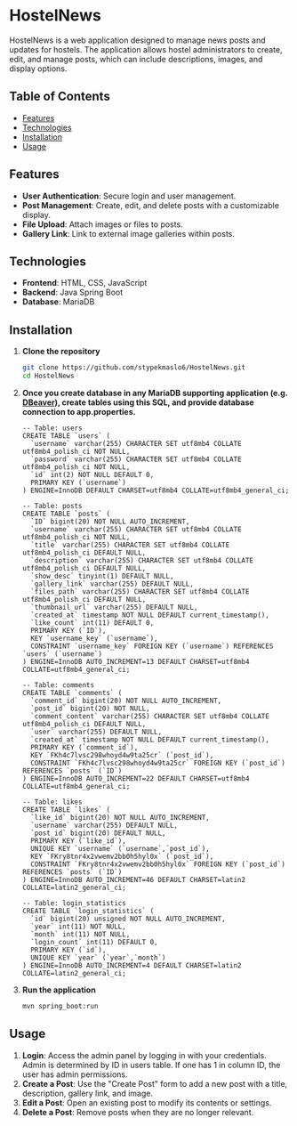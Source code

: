 # HostelNews

HostelNews is a web application designed to manage news posts and updates for hostels. The application allows hostel administrators to create, edit, and manage posts, which can include descriptions, images, and display options.

## Table of Contents
- [Features](#features)
- [Technologies](#technologies)
- [Installation](#installation)
- [Usage](#usage)

## Features
- **User Authentication**: Secure login and user management.
- **Post Management**: Create, edit, and delete posts with a customizable display.
- **File Upload**: Attach images or files to posts.
- **Gallery Link**: Link to external image galleries within posts.

## Technologies
- **Frontend**: HTML, CSS, JavaScript
- **Backend**: Java Spring Boot
- **Database**: MariaDB

## Installation
1. **Clone the repository**
   ```bash
   git clone https://github.com/stypekmaslo6/HostelNews.git
   cd HostelNews

2. **Once you create database in any MariaDB supporting application (e.g. [DBeaver](#https://dbeaver.io/download/)), create tables using this SQL, and provide database connection to app.properties.**
    ```
   -- Table: users
    CREATE TABLE `users` (
      `username` varchar(255) CHARACTER SET utf8mb4 COLLATE utf8mb4_polish_ci NOT NULL,
      `password` varchar(255) CHARACTER SET utf8mb4 COLLATE utf8mb4_polish_ci NOT NULL,
      `id` int(2) NOT NULL DEFAULT 0,
      PRIMARY KEY (`username`)
    ) ENGINE=InnoDB DEFAULT CHARSET=utf8mb4 COLLATE=utf8mb4_general_ci;
    
    -- Table: posts
   CREATE TABLE `posts` (
      `ID` bigint(20) NOT NULL AUTO_INCREMENT,
      `username` varchar(255) CHARACTER SET utf8mb4 COLLATE utf8mb4_polish_ci NOT NULL,
      `title` varchar(255) CHARACTER SET utf8mb4 COLLATE utf8mb4_polish_ci DEFAULT NULL,
      `description` varchar(255) CHARACTER SET utf8mb4 COLLATE utf8mb4_polish_ci DEFAULT NULL,
      `show_desc` tinyint(1) DEFAULT NULL,
      `gallery_link` varchar(255) DEFAULT NULL,
      `files_path` varchar(255) CHARACTER SET utf8mb4 COLLATE utf8mb4_polish_ci DEFAULT NULL,
      `thumbnail_url` varchar(255) DEFAULT NULL,
      `created_at` timestamp NOT NULL DEFAULT current_timestamp(),
      `like_count` int(11) DEFAULT 0,
      PRIMARY KEY (`ID`),
      KEY `username_key` (`username`),
      CONSTRAINT `username_key` FOREIGN KEY (`username`) REFERENCES `users` (`username`)
    ) ENGINE=InnoDB AUTO_INCREMENT=13 DEFAULT CHARSET=utf8mb4 COLLATE=utf8mb4_general_ci;
    
    -- Table: comments
    CREATE TABLE `comments` (
      `comment_id` bigint(20) NOT NULL AUTO_INCREMENT,
      `post_id` bigint(20) NOT NULL,
      `comment_content` varchar(255) CHARACTER SET utf8mb4 COLLATE utf8mb4_polish_ci DEFAULT NULL,
      `user` varchar(255) DEFAULT NULL,
      `created_at` timestamp NOT NULL DEFAULT current_timestamp(),
      PRIMARY KEY (`comment_id`),
      KEY `FKh4c7lvsc298whoyd4w9ta25cr` (`post_id`),
      CONSTRAINT `FKh4c7lvsc298whoyd4w9ta25cr` FOREIGN KEY (`post_id`) REFERENCES `posts` (`ID`)
    ) ENGINE=InnoDB AUTO_INCREMENT=22 DEFAULT CHARSET=utf8mb4 COLLATE=utf8mb4_general_ci;
    
    -- Table: likes
    CREATE TABLE `likes` (
      `like_id` bigint(20) NOT NULL AUTO_INCREMENT,
      `username` varchar(255) DEFAULT NULL,
      `post_id` bigint(20) DEFAULT NULL,
      PRIMARY KEY (`like_id`),
      UNIQUE KEY `username` (`username`,`post_id`),
      KEY `FKry8tnr4x2vwemv2bb0h5hyl0x` (`post_id`),
      CONSTRAINT `FKry8tnr4x2vwemv2bb0h5hyl0x` FOREIGN KEY (`post_id`) REFERENCES `posts` (`ID`)
    ) ENGINE=InnoDB AUTO_INCREMENT=46 DEFAULT CHARSET=latin2 COLLATE=latin2_general_ci;
    
    -- Table: login_statistics
   CREATE TABLE `login_statistics` (
      `id` bigint(20) unsigned NOT NULL AUTO_INCREMENT,
      `year` int(11) NOT NULL,
      `month` int(11) NOT NULL,
      `login_count` int(11) DEFAULT 0,
      PRIMARY KEY (`id`),
      UNIQUE KEY `year` (`year`,`month`)
    ) ENGINE=InnoDB AUTO_INCREMENT=4 DEFAULT CHARSET=latin2 COLLATE=latin2_general_ci;
    ```
    
4. **Run the application**
   ```bash
   mvn spring_boot:run
   ```

## Usage
1. **Login**: Access the admin panel by logging in with your credentials. Admin is determined by ID in users table. If one has 1 in column ID, the user has admin permissions.
2. **Create a Post**: Use the "Create Post" form to add a new post with a title, description, gallery link, and image.
3. **Edit a Post**: Open an existing post to modify its contents or settings.
4. **Delete a Post**: Remove posts when they are no longer relevant.
